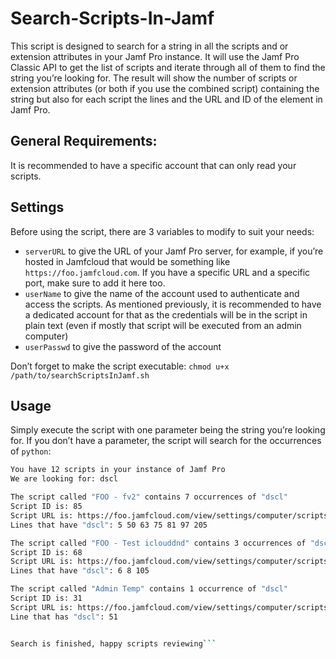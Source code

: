 # Search-Scripts-In-Jamf

This script is designed to search for a string in all the scripts and or extension attributes in your Jamf Pro instance. It will use the Jamf Pro Classic API to get the list of scripts and iterate through all of them to find the string you’re looking for. The result will show the number of scripts or extension attributes (or both if you use the combined script) containing the string but also for each script the lines and the URL and ID of the element in Jamf Pro.

## General Requirements:

It is recommended to have a specific account that can only read your scripts.

## Settings

Before using the script, there are 3 variables to modify to suit your needs:
- `serverURL` to give the URL of your Jamf Pro server, for example, if you’re hosted in Jamfcloud that would be something like `https://foo.jamfcloud.com`. If you have a specific URL and a specific port, make sure to add it here too.
- `userName` to give the name of the account used to authenticate and access the scripts. As mentioned previously, it is recommended to have a dedicated account for that as the credentials will be in the script in plain text (even if mostly that script will be executed from an admin computer)
- `userPasswd` to give the password of the account

Don’t forget to make the script executable: 
`chmod u+x /path/to/searchScriptsInJamf.sh`

## Usage

Simply execute the script with one parameter being the string you’re looking for. If you don’t have a parameter, the script will search for the occurrences of `python`:

```/path/to/searchScriptsInJamf.sh "dscl"
You have 12 scripts in your instance of Jamf Pro
We are looking for: dscl

The script called "FOO - fv2" contains 7 occurrences of "dscl"
Script ID is: 85
Script URL is: https://foo.jamfcloud.com/view/settings/computer/scripts/85
Lines that have "dscl": 5 50 63 75 81 97 205 

The script called "FOO - Test iclouddnd" contains 3 occurrences of "dscl"
Script ID is: 68
Script URL is: https://foo.jamfcloud.com/view/settings/computer/scripts/68
Lines that have "dscl": 6 8 105 

The script called "Admin Temp" contains 1 occurrence of "dscl"
Script ID is: 31
Script URL is: https://foo.jamfcloud.com/view/settings/computer/scripts/31
Line that has "dscl": 51 


Search is finished, happy scripts reviewing```
